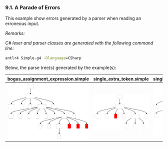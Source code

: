 ﻿### 9.1. A Parade of Errors

This example show errors generated by a parser when reading an erroneous input.

_Remarks:_

_C# lexer and parser classes are generated with the following command line:_

```bat
antlr4 Simple.g4 -Dlanguage=CSharp
```

Below, the parse tree(s) generated by the example(s):

| bogus_assignment_expression.simple | single_extra_token.simple | single_token_insertion.simple |
| ---------------------------------- | ------------------------- | ----------------------------- |
| <img src=".resources/bogus_assignment_expression.simple.svg" alt="Bogus Assignment Expression" width="300px"/> | <img src=".resources/single_extra_token.simple.svg" alt="Single Extra Token" width="300px"/> | <img src=".resources/single_token_insertion.simple.svg" alt="Single Token Insertion" width="300px"/> |
